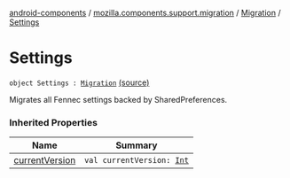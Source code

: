 [android-components](../../index.md) / [mozilla.components.support.migration](../index.md) / [Migration](index.md) / [Settings](./-settings.md)

# Settings

`object Settings : `[`Migration`](index.md) [(source)](https://github.com/mozilla-mobile/android-components/blob/master/components/support/migration/src/main/java/mozilla/components/support/migration/FennecMigrator.kt#L92)

Migrates all Fennec settings backed by SharedPreferences.

### Inherited Properties

| Name | Summary |
|---|---|
| [currentVersion](current-version.md) | `val currentVersion: `[`Int`](https://kotlinlang.org/api/latest/jvm/stdlib/kotlin/-int/index.html) |
